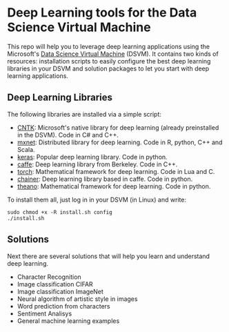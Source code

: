 # Deep Learning tools for the Data Science Virtual Machine

This repo will help you to leverage deep learning applications using the Microsoft's [Data Science Virtual Machine](https://azure.microsoft.com/en-gb/documentation/articles/machine-learning-data-science-linux-dsvm-intro/) (DSVM). It contains two kinds of resources: installation scripts to easily configure the best deep learning libraries in your DSVM and solution packages to let you start with deep learning applications. 

## Deep Learning Libraries
The following libraries are installed via a simple script:
* [CNTK](https://www.cntk.ai/): Microsoft's native library for deep learning (already preinstalled in the DSVM). Code in C# and C++.
* [mxnet](https://github.com/dmlc/mxnet): Distributed library for deep learning. Code in R, python, C++ and Scala.
* [keras](https://github.com/fchollet/keras): Popular deep learning library. Code in python.
* [caffe](https://github.com/BVLC/caffe): Deep learning library from Berkeley. Code in C++.
* [torch](https://github.com/torch/torch7): Mathematical framework for deep learning. Code in Lua and C.
* [chainer](https://github.com/pfnet/chainer): Deep learning library based in caffe. Code in python.
* [theano](https://github.com/Theano/Theano): Mathematical framework for deep learning. Code in python.

To install them all, just log in in your DSVM (in Linux) and write:

    sudo chmod +x -R install.sh config
    ./install.sh

## Solutions
Next there are several solutions that will help you learn and understand deep learning.

* Character Recognition
* Image classification CIFAR
* Image classification ImageNet
* Neural algorithm of artistic style in images
* Word prediction from characters
* Sentiment Analisys
* General machine learning examples
